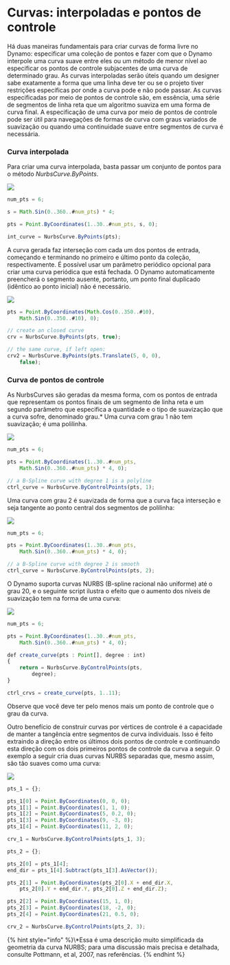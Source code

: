 # Curvas: interpoladas e pontos de controle

Há duas maneiras fundamentais para criar curvas de forma livre no Dynamo: especificar uma coleção de pontos e fazer com que o Dynamo interpole uma curva suave entre eles ou um método de menor nível ao especificar os pontos de controle subjacentes de uma curva de determinado grau. As curvas interpoladas serão úteis quando um designer sabe exatamente a forma que uma linha deve ter ou se o projeto tiver restrições específicas por onde a curva pode e não pode passar. As curvas especificadas por meio de pontos de controle são, em essência, uma série de segmentos de linha reta que um algoritmo suaviza em uma forma de curva final. A especificação de uma curva por meio de pontos de controle pode ser útil para navegações de formas de curva com graus variados de suavização ou quando uma continuidade suave entre segmentos de curva é necessária.

### Curva interpolada

Para criar uma curva interpolada, basta passar um conjunto de pontos para o método _NurbsCurve.ByPoints_.

![](../images/8-2/4/Curves\_01.png)

```js
num_pts = 6;

s = Math.Sin(0..360..#num_pts) * 4;

pts = Point.ByCoordinates(1..30..#num_pts, s, 0);

int_curve = NurbsCurve.ByPoints(pts);
```

A curva gerada faz interseção com cada um dos pontos de entrada, começando e terminando no primeiro e último ponto da coleção, respectivamente. É possível usar um parâmetro periódico opcional para criar uma curva periódica que está fechada. O Dynamo automaticamente preencherá o segmento ausente, portanto, um ponto final duplicado (idêntico ao ponto inicial) não é necessário.

![](../images/8-2/4/Curves\_02.png)

```js
pts = Point.ByCoordinates(Math.Cos(0..350..#10),
    Math.Sin(0..350..#10), 0);

// create an closed curve
crv = NurbsCurve.ByPoints(pts, true);

// the same curve, if left open:
crv2 = NurbsCurve.ByPoints(pts.Translate(5, 0, 0),
    false);
```

### Curva de pontos de controle

As NurbsCurves são geradas da mesma forma, com os pontos de entrada que representam os pontos finais de um segmento de linha reta e um segundo parâmetro que especifica a quantidade e o tipo de suavização que a curva sofre, denominado grau.* Uma curva com grau 1 não tem suavização; é uma polilinha.

![](../images/8-2/4/Curves\_03.png)

```js
num_pts = 6;

pts = Point.ByCoordinates(1..30..#num_pts,
    Math.Sin(0..360..#num_pts) * 4, 0);

// a B-Spline curve with degree 1 is a polyline
ctrl_curve = NurbsCurve.ByControlPoints(pts, 1);
```

Uma curva com grau 2 é suavizada de forma que a curva faça interseção e seja tangente ao ponto central dos segmentos de polilinha:

![](../images/8-2/4/Curves\_04.png)

```js
num_pts = 6;

pts = Point.ByCoordinates(1..30..#num_pts,
    Math.Sin(0..360..#num_pts) * 4, 0);

// a B-Spline curve with degree 2 is smooth
ctrl_curve = NurbsCurve.ByControlPoints(pts, 2);
```

O Dynamo suporta curvas NURBS (B-spline racional não uniforme) até o grau 20, e o seguinte script ilustra o efeito que o aumento dos níveis de suavização tem na forma de uma curva:

![](../images/8-2/4/Curves\_05.png)

```js
num_pts = 6;

pts = Point.ByCoordinates(1..30..#num_pts,
    Math.Sin(0..360..#num_pts) * 4, 0);

def create_curve(pts : Point[], degree : int)
{
	return = NurbsCurve.ByControlPoints(pts,
        degree);
}

ctrl_crvs = create_curve(pts, 1..11);
```

Observe que você deve ter pelo menos mais um ponto de controle que o grau da curva.

Outro benefício de construir curvas por vértices de controle é a capacidade de manter a tangência entre segmentos de curva individuais. Isso é feito extraindo a direção entre os últimos dois pontos de controle e continuando esta direção com os dois primeiros pontos de controle da curva a seguir. O exemplo a seguir cria duas curvas NURBS separadas que, mesmo assim, são tão suaves como uma curva:

![](../images/8-2/4/Curves\_06.png)

```js
pts_1 = {};

pts_1[0] = Point.ByCoordinates(0, 0, 0);
pts_1[1] = Point.ByCoordinates(1, 1, 0);
pts_1[2] = Point.ByCoordinates(5, 0.2, 0);
pts_1[3] = Point.ByCoordinates(9, -3, 0);
pts_1[4] = Point.ByCoordinates(11, 2, 0);

crv_1 = NurbsCurve.ByControlPoints(pts_1, 3);

pts_2 = {};

pts_2[0] = pts_1[4];
end_dir = pts_1[4].Subtract(pts_1[3].AsVector());

pts_2[1] = Point.ByCoordinates(pts_2[0].X + end_dir.X,
    pts_2[0].Y + end_dir.Y, pts_2[0].Z + end_dir.Z);

pts_2[2] = Point.ByCoordinates(15, 1, 0);
pts_2[3] = Point.ByCoordinates(18, -2, 0);
pts_2[4] = Point.ByCoordinates(21, 0.5, 0);

crv_2 = NurbsCurve.ByControlPoints(pts_2, 3);
```

{% hint style="info" %}\\*Essa é uma descrição muito simplificada da geometria da curva NURBS; para uma discussão mais precisa e detalhada, consulte Pottmann, et al, 2007, nas referências. {% endhint %}
